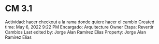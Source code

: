 # CM 3.1

Actividad: hacer checkout a la rama donde quiere hacer el cambio
Created time: May 6, 2022 9:22 PM
Encargado: Arquitecture Owner
Etapa: Revertir Cambios
Last edited by: Jorge Alan Ramírez Elías
Property: Jorge Alan Ramírez Elías